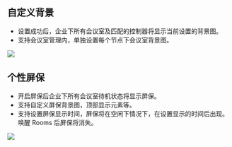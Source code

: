 ## 自定义背景
- 设置成功后，企业下所有会议室及匹配的控制器将显示当前设置的背景图。
- 支持会议室管理内，单独设置每个节点下会议室背景图。

![](https://qcloudimg.tencent-cloud.cn/raw/0e80337c704f57ef0689c5f75d0a5e82.png)

## 个性屏保
- 开启屏保后企业下所有会议室待机状态将显示屏保。
- 支持自定义屏保背景图，顶部显示元素等。
- 支持设置屏保显示时间，屏保将在空闲下情况下，在设置显示的时间后出现。唤醒 Rooms 后屏保将消失。

![](https://qcloudimg.tencent-cloud.cn/raw/81523cd884c952fd775d83865aeac725.png)
